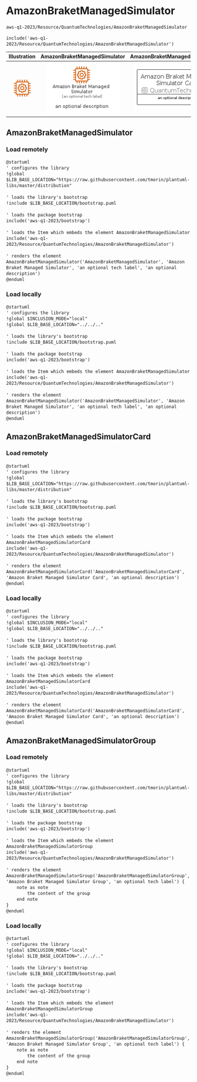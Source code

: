 # AmazonBraketManagedSimulator


```text
aws-q1-2023/Resource/QuantumTechnologies/AmazonBraketManagedSimulator
```

```text
include('aws-q1-2023/Resource/QuantumTechnologies/AmazonBraketManagedSimulator')
```



| Illustration | AmazonBraketManagedSimulator | AmazonBraketManagedSimulatorCard | AmazonBraketManagedSimulatorGroup |
| :---: | :---: | :---: | :---: |
| ![illustration for Illustration](../../../aws-q1-2023/Resource/QuantumTechnologies/AmazonBraketManagedSimulator.png) | ![illustration for AmazonBraketManagedSimulator](../../../aws-q1-2023/Resource/QuantumTechnologies/AmazonBraketManagedSimulator.Local.png) | ![illustration for AmazonBraketManagedSimulatorCard](../../../aws-q1-2023/Resource/QuantumTechnologies/AmazonBraketManagedSimulatorCard.Local.png) | ![illustration for AmazonBraketManagedSimulatorGroup](../../../aws-q1-2023/Resource/QuantumTechnologies/AmazonBraketManagedSimulatorGroup.Local.png) |




## AmazonBraketManagedSimulator

### Load remotely
```plantuml
@startuml
' configures the library
!global $LIB_BASE_LOCATION="https://raw.githubusercontent.com/tmorin/plantuml-libs/master/distribution"

' loads the library's bootstrap
!include $LIB_BASE_LOCATION/bootstrap.puml

' loads the package bootstrap
include('aws-q1-2023/bootstrap')

' loads the Item which embeds the element AmazonBraketManagedSimulator
include('aws-q1-2023/Resource/QuantumTechnologies/AmazonBraketManagedSimulator')

' renders the element
AmazonBraketManagedSimulator('AmazonBraketManagedSimulator', 'Amazon Braket Managed Simulator', 'an optional tech label', 'an optional description')
@enduml
```

### Load locally
```plantuml
@startuml
' configures the library
!global $INCLUSION_MODE="local"
!global $LIB_BASE_LOCATION="../../.."

' loads the library's bootstrap
!include $LIB_BASE_LOCATION/bootstrap.puml

' loads the package bootstrap
include('aws-q1-2023/bootstrap')

' loads the Item which embeds the element AmazonBraketManagedSimulator
include('aws-q1-2023/Resource/QuantumTechnologies/AmazonBraketManagedSimulator')

' renders the element
AmazonBraketManagedSimulator('AmazonBraketManagedSimulator', 'Amazon Braket Managed Simulator', 'an optional tech label', 'an optional description')
@enduml
```

## AmazonBraketManagedSimulatorCard

### Load remotely
```plantuml
@startuml
' configures the library
!global $LIB_BASE_LOCATION="https://raw.githubusercontent.com/tmorin/plantuml-libs/master/distribution"

' loads the library's bootstrap
!include $LIB_BASE_LOCATION/bootstrap.puml

' loads the package bootstrap
include('aws-q1-2023/bootstrap')

' loads the Item which embeds the element AmazonBraketManagedSimulatorCard
include('aws-q1-2023/Resource/QuantumTechnologies/AmazonBraketManagedSimulator')

' renders the element
AmazonBraketManagedSimulatorCard('AmazonBraketManagedSimulatorCard', 'Amazon Braket Managed Simulator Card', 'an optional description')
@enduml
```

### Load locally
```plantuml
@startuml
' configures the library
!global $INCLUSION_MODE="local"
!global $LIB_BASE_LOCATION="../../.."

' loads the library's bootstrap
!include $LIB_BASE_LOCATION/bootstrap.puml

' loads the package bootstrap
include('aws-q1-2023/bootstrap')

' loads the Item which embeds the element AmazonBraketManagedSimulatorCard
include('aws-q1-2023/Resource/QuantumTechnologies/AmazonBraketManagedSimulator')

' renders the element
AmazonBraketManagedSimulatorCard('AmazonBraketManagedSimulatorCard', 'Amazon Braket Managed Simulator Card', 'an optional description')
@enduml
```

## AmazonBraketManagedSimulatorGroup

### Load remotely
```plantuml
@startuml
' configures the library
!global $LIB_BASE_LOCATION="https://raw.githubusercontent.com/tmorin/plantuml-libs/master/distribution"

' loads the library's bootstrap
!include $LIB_BASE_LOCATION/bootstrap.puml

' loads the package bootstrap
include('aws-q1-2023/bootstrap')

' loads the Item which embeds the element AmazonBraketManagedSimulatorGroup
include('aws-q1-2023/Resource/QuantumTechnologies/AmazonBraketManagedSimulator')

' renders the element
AmazonBraketManagedSimulatorGroup('AmazonBraketManagedSimulatorGroup', 'Amazon Braket Managed Simulator Group', 'an optional tech label') {
    note as note
        the content of the group
    end note
}
@enduml
```

### Load locally
```plantuml
@startuml
' configures the library
!global $INCLUSION_MODE="local"
!global $LIB_BASE_LOCATION="../../.."

' loads the library's bootstrap
!include $LIB_BASE_LOCATION/bootstrap.puml

' loads the package bootstrap
include('aws-q1-2023/bootstrap')

' loads the Item which embeds the element AmazonBraketManagedSimulatorGroup
include('aws-q1-2023/Resource/QuantumTechnologies/AmazonBraketManagedSimulator')

' renders the element
AmazonBraketManagedSimulatorGroup('AmazonBraketManagedSimulatorGroup', 'Amazon Braket Managed Simulator Group', 'an optional tech label') {
    note as note
        the content of the group
    end note
}
@enduml
```

